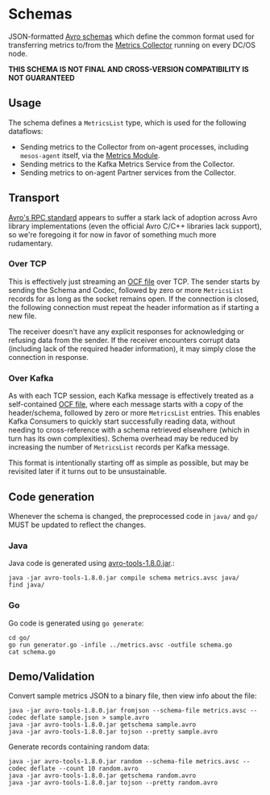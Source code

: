 # Schemas

JSON-formatted [Avro schemas](http://avro.apache.org/docs/current/spec.html#schemas) which define the common format used for transferring metrics to/from the [Metrics Collector](../collector/) running on every DC/OS node.

**THIS SCHEMA IS NOT FINAL AND CROSS-VERSION COMPATIBILITY IS NOT GUARANTEED**

## Usage

The schema defines a `MetricsList` type, which is used for the following dataflows:

- Sending metrics to the Collector from on-agent processes, including `mesos-agent` itself, via the [Metrics Module](../module/).
- Sending metrics to the Kafka Metrics Service from the Collector.
- Sending metrics to on-agent Partner services from the Collector.

## Transport

[Avro's RPC standard](http://avro.apache.org/docs/current/spec.html#Protocol+Wire+Format) appears to suffer a stark lack of adoption across Avro library implementations (even the official Avro C/C++ libraries lack support), so we're foregoing it for now in favor of something much more rudamentary.

### Over TCP

This is effectively just streaming an [OCF file](http://avro.apache.org/docs/current/spec.html#Object+Container+Files) over TCP. The sender starts by sending the Schema and Codec, followed by zero or more `MetricsList` records for as long as the socket remains open. If the connection is closed, the following connection must repeat the header information as if starting a new file.

The receiver doesn't have any explicit responses for acknowledging or refusing data from the sender. If the receiver encounters corrupt data (including lack of the required header information), it may simply close the connection in response.

### Over Kafka

As with each TCP session, each Kafka message is effectively treated as a self-contained [OCF file](http://avro.apache.org/docs/current/spec.html#Object+Container+Files), where each message starts with a copy of the header/schema, followed by zero or more `MetricsList` entries. This enables Kafka Consumers to quickly start successfully reading data, without needing to cross-reference with a schema retrieved elsewhere (which in turn has its own complexities). Schema overhead may be reduced by increasing the number of `MetricsList` records per Kafka message.

This format is intentionally starting off as simple as possible, but may be revisited later if it turns out to be unsustainable.

## Code generation

Whenever the schema is changed, the preprocessed code in `java/` and `go/` MUST be updated to reflect the changes.

### Java

Java code is generated using [avro-tools-1.8.0.jar](http://www.apache.org/dyn/closer.cgi/avro/avro-1.8.0/java/avro-tools-1.8.0.jar).:

```
java -jar avro-tools-1.8.0.jar compile schema metrics.avsc java/
find java/
```

### Go

Go code is generated using `go generate`:

```
cd go/
go run generator.go -infile ../metrics.avsc -outfile schema.go
cat schema.go
```

## Demo/Validation

Convert sample metrics JSON to a binary file, then view info about the file:

```
java -jar avro-tools-1.8.0.jar fromjson --schema-file metrics.avsc --codec deflate sample.json > sample.avro
java -jar avro-tools-1.8.0.jar getschema sample.avro
java -jar avro-tools-1.8.0.jar tojson --pretty sample.avro
```

Generate records containing random data:

```
java -jar avro-tools-1.8.0.jar random --schema-file metrics.avsc --codec deflate --count 10 random.avro
java -jar avro-tools-1.8.0.jar getschema random.avro
java -jar avro-tools-1.8.0.jar tojson --pretty random.avro
```

